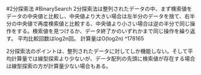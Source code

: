 #2分探索法
#BinarySearch
2分探索法は整列されたデータの中、まず検索値をデータの中央値と比較し、中央値より大きい場合は左半分のデータを捨て、右半分の中央値で再度検索値と比較する、中央値より小さい場合は逆の半分で同じ操作をする。検索値を見つけるか、データ終了かのいずれかまで同じ操作を繰り返す。
平均比較回数はlog2n回。
計算量はO(log2n) ^178165

2分探索法のポイントは、整列されたデータに対してしか機能しない。そして平均計算量では線型探索より少ないが、データ配列の先頭に検索値が存在する場合は線型探索の方が計算量少ない場合もある。
